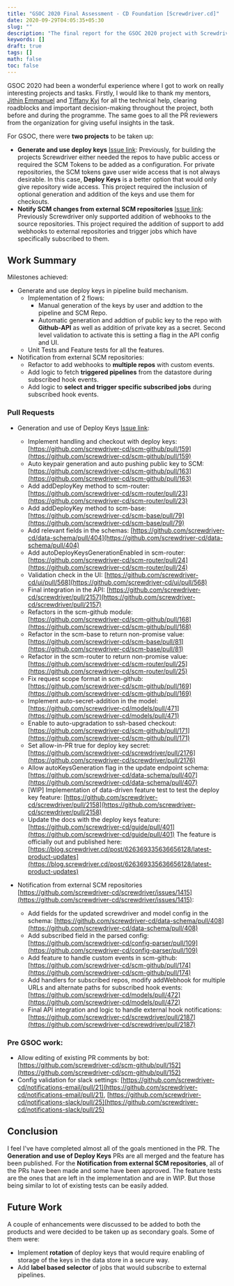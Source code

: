 ```yaml
---
title: "GSOC 2020 Final Assessment - CD Foundation [Screwdriver.cd]"
date: 2020-09-29T04:05:35+05:30
slug: ""
description: "The final report for the GSOC 2020 project with Screwdriver.cd"
keywords: []
draft: true
tags: []
math: false
toc: false
---
```


GSOC 2020 had been a wonderful experience where I got to work on really interesting projects and tasks. Firstly, I would like to thank my mentors, [Jithin Emmanuel](github.com/jithine) and [Tiffany Kyi](https://github.com/tkyi/) for all the technical help, clearing roadblocks and important decision-making throughout the project, both before and during the programme. The same goes to all the PR reviewers from the organization for giving useful insights in the task.

For GSOC, there were **two projects** to be taken up:
* **Generate and use deploy keys**  [Issue link](https://github.com/screwdriver-cd/screwdriver/issues/1079):
    Previously, for building the projects Screwdriver either needed the repos to have public access or required the SCM Tokens to be added as a configuration. For private repositories, the SCM tokens gave user wide access that is not always desirable. In this case, **Deploy Keys** is a better option that would only give repository wide access.
    This project required the inclusion of optional generation and addition of the keys and use them for checkouts.
* **Notify SCM changes from external SCM repositories** [Issue link](https://github.com/screwdriver-cd/screwdriver/issues/1415):
    Previously Screwdriver only supported addition of webhooks to the source repositories. This project required the addition of support to add webhooks to external repositories and trigger jobs which have specifically subscribed to them.

## Work Summary
Milestones achieved:
* Generate and use deploy keys in pipeline build mechanism.
    * Implementation of 2 flows:
        * Manual generation of the keys by user and addtion to the pipeline and SCM Repo.
        * Automatic generation and addtion of public key to the repo with **Github-API** as well as addition of private key as a secret. Second level validation to activate this is setting a flag in the API config and UI.
    * Unit Tests and Feature tests for all the features.
* Notification from external SCM repositories:
    * Refactor to add webhooks to **multiple repos** with custom events.
    * Add logic to fetch **triggered pipelines** from the datastore during subscribed hook events.
    * Add logic to **select and trigger specific subscribed jobs** during subscribed hook events.
### Pull Requests
* Generation and use of Deploy Keys [Issue link](https://github.com/screwdriver-cd/screwdriver/issues/1079):
    * Implement handling and checkout with deploy keys: [https://github.com/screwdriver-cd/scm-github/pull/159](https://github.com/screwdriver-cd/scm-github/pull/159)
    * Auto keypair generation and auto pushing public key to SCM: [https://github.com/screwdriver-cd/scm-github/pull/163](https://github.com/screwdriver-cd/scm-github/pull/163)
    * Add addDeployKey method to scm-router: [https://github.com/screwdriver-cd/scm-router/pull/23](https://github.com/screwdriver-cd/scm-router/pull/23)
    * Add addDeployKey method to scm-base: [https://github.com/screwdriver-cd/scm-base/pull/79](https://github.com/screwdriver-cd/scm-base/pull/79)
    * Add relevant fields in the schemas: [https://github.com/screwdriver-cd/data-schema/pull/404](https://github.com/screwdriver-cd/data-schema/pull/404)
    * Add autoDeployKeysGenerationEnabled in scm-router: [https://github.com/screwdriver-cd/scm-router/pull/24](https://github.com/screwdriver-cd/scm-router/pull/24)
    * Validation check in the UI: [https://github.com/screwdriver-cd/ui/pull/568](https://github.com/screwdriver-cd/ui/pull/568)
    * Final integration in the API: [https://github.com/screwdriver-cd/screwdriver/pull/2157](https://github.com/screwdriver-cd/screwdriver/pull/2157)
    * Refactors in the scm-github module: [https://github.com/screwdriver-cd/scm-github/pull/168](https://github.com/screwdriver-cd/scm-github/pull/168)
    * Refactor in the scm-base to return non-promise value: [https://github.com/screwdriver-cd/scm-base/pull/81](https://github.com/screwdriver-cd/scm-base/pull/81)
    * Refactor in the scm-router to return non-promise value: [https://github.com/screwdriver-cd/scm-router/pull/25](https://github.com/screwdriver-cd/scm-router/pull/25)
    * Fix request scope format in scm-github: [https://github.com/screwdriver-cd/scm-github/pull/169](https://github.com/screwdriver-cd/scm-github/pull/169)
    * Implement auto-secret-addition in the model: [https://github.com/screwdriver-cd/models/pull/471](https://github.com/screwdriver-cd/models/pull/471)
    * Enable to auto-upgradation to ssh-based checkout: [https://github.com/screwdriver-cd/scm-github/pull/171](https://github.com/screwdriver-cd/scm-github/pull/171)
    * Set allow-in-PR true for deploy key secret: [https://github.com/screwdriver-cd/screwdriver/pull/2176](https://github.com/screwdriver-cd/screwdriver/pull/2176)
    * Allow autoKeysGeneration flag in the update endpoint schema: [https://github.com/screwdriver-cd/data-schema/pull/407](https://github.com/screwdriver-cd/data-schema/pull/407)
    * [WIP] Implementation of data-driven feature test to test the deploy key feature: [https://github.com/screwdriver-cd/screwdriver/pull/2158](https://github.com/screwdriver-cd/screwdriver/pull/2158)
    * Update the docs with the deploy keys feature: [https://github.com/screwdriver-cd/guide/pull/401](https://github.com/screwdriver-cd/guide/pull/401)
The feature is officially out and published here: [https://blog.screwdriver.cd/post/626369335636656128/latest-product-updates](https://blog.screwdriver.cd/post/626369335636656128/latest-product-updates)

* Notification from external SCM repositories [https://github.com/screwdriver-cd/screwdriver/issues/1415](https://github.com/screwdriver-cd/screwdriver/issues/1415):
    * Add fields for the updated screwdriver and model config in the schema: [https://github.com/screwdriver-cd/data-schema/pull/408](https://github.com/screwdriver-cd/data-schema/pull/408)
    * Add subscribed field in the parsed config: [https://github.com/screwdriver-cd/config-parser/pull/109](https://github.com/screwdriver-cd/config-parser/pull/109)
    * Add feature to handle custom events in scm-github: [https://github.com/screwdriver-cd/scm-github/pull/174](https://github.com/screwdriver-cd/scm-github/pull/174)
    * Add handlers for subscribed repos, modify addWebhook for multiple URLs and alternate paths for subscribed hook events: [https://github.com/screwdriver-cd/models/pull/472](https://github.com/screwdriver-cd/models/pull/472)
    * Final API integration and logic to handle external hook notifications: [https://github.com/screwdriver-cd/screwdriver/pull/2187](https://github.com/screwdriver-cd/screwdriver/pull/2187)

### Pre GSOC work:
* Allow editing of existing PR comments by bot: [https://github.com/screwdriver-cd/scm-github/pull/152](https://github.com/screwdriver-cd/scm-github/pull/152)
* Config validation for slack settings: [https://github.com/screwdriver-cd/notifications-email/pull/21](https://github.com/screwdriver-cd/notifications-email/pull/21), [https://github.com/screwdriver-cd/notifications-slack/pull/25](https://github.com/screwdriver-cd/notifications-slack/pull/25)

## Conclusion
I feel I've have completed almost all of the goals mentioned in the PR. The **Generation and use of Deploy Keys** PRs are all merged and the feature has been published. For the **Notification from external SCM repositories**, all of the PRs have been made and some have been approved. The feature tests are the ones that are left in the implementation and are in WIP. But those being similar to lot of existing tests can be easily added. 

## Future Work
A couple of enhancements were discussed to be added to both the products and were decided to be taken up as secondary goals. Some of them were:
* Implement **rotation** of deploy keys that would require enabling of storage of the keys in the data store in a secure way.
* Add **label based selector** of jobs that would subscribe to external pipelines.
